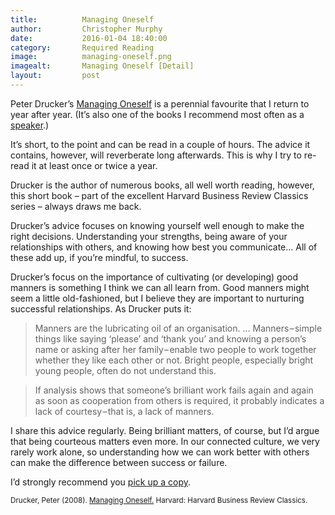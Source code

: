 ```yaml
---
title:			Managing Oneself
author:			Christopher Murphy
date:			2016-01-04 18:40:00
category: 		Required Reading
image:			managing-oneself.png
imagealt:		Managing Oneself [Detail]
layout:			post
---
```



Peter Drucker’s [Managing Oneself][01] is a perennial favourite that I return to year after year. (It’s also one of the books I recommend most often as a [speaker][02].)

It’s short, to the point and can be read in a couple of hours. The advice it contains, however, will reverberate long afterwards. This is why I try to re-read it at least once or twice a year.

Drucker is the author of numerous books, all well worth reading, however, this short book – part of the excellent Harvard Business Review Classics series – always draws me back.

Drucker’s advice focuses on knowing yourself well enough to make the right decisions. Understanding your strengths, being aware of your relationships with others, and knowing how best you communicate… All of these add up, if you’re mindful, to success.

Drucker’s focus on the importance of cultivating (or developing) good manners is something I think we can all learn from. Good manners might seem a little old-fashioned, but I believe they are important to nurturing successful relationships. As Drucker puts it:

> Manners are the lubricating oil of an organisation. … Manners – simple things like saying ‘please’ and ‘thank you’ and knowing a person’s name or asking after her family – enable two people to work together whether they like each other or not. Bright people, especially bright young people, often do not understand this.

> If analysis shows that someone’s brilliant work fails again and again as soon as cooperation from others is required, it probably indicates a lack of courtesy – that is, a lack of manners.

I share this advice regularly. Being brilliant matters, of course, but I’d argue that being courteous matters even more. In our connected culture, we very rarely work alone, so understanding how we can work better with others can make the difference between success or failure.

I’d strongly recommend you [pick up a copy][01].

<small>Drucker, Peter (2008). [Managing Oneself.][01] Harvard: Harvard Business Review Classics.</small>


[01]: http://www.amazon.co.uk/exec/obidos/ASIN/142212312X/monographic-21 "Get the book."
[02]: http://monographic.org/speaking/ "Book me as a speaker…."